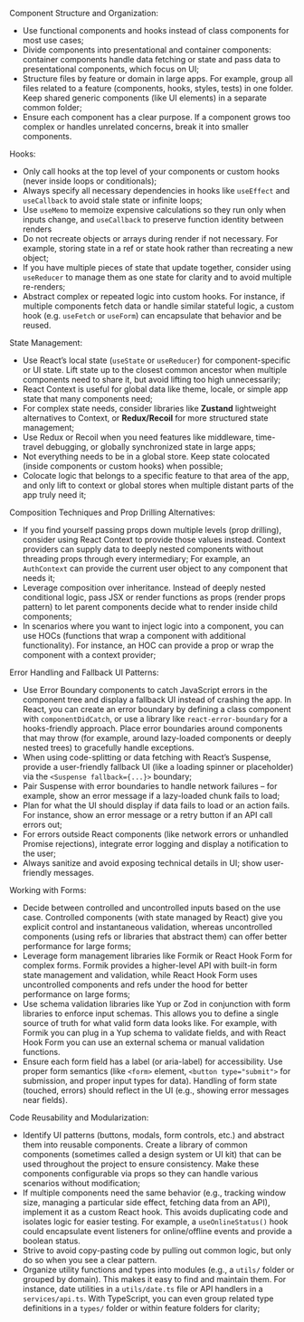 Component Structure and Organization:

- Use functional components and hooks instead of class components for most use cases;
- Divide components into presentational and container components: container components handle data fetching or state and pass data to presentational components, which focus on UI;
- Structure files by feature or domain in large apps. For example, group all files related to a feature (components, hooks, styles, tests) in one folder. Keep shared generic components (like UI elements) in a separate common folder;
- Ensure each component has a clear purpose. If a component grows too complex or handles unrelated concerns, break it into smaller components.

Hooks:

- Only call hooks at the top level of your components or custom hooks (never inside loops or conditionals);
- Always specify all necessary dependencies in hooks like `useEffect` and `useCallback` to avoid stale state or infinite loops;
- Use `useMemo` to memoize expensive calculations so they run only when inputs change, and `useCallback` to preserve function identity between renders
- Do not recreate objects or arrays during render if not necessary. For example, storing state in a ref or state hook rather than recreating a new object;
- If you have multiple pieces of state that update together, consider using `useReducer` to manage them as one state for clarity and to avoid multiple re-renders;
- Abstract complex or repeated logic into custom hooks. For instance, if multiple components fetch data or handle similar stateful logic, a custom hook (e.g. `useFetch` or `useForm`) can encapsulate that behavior and be reused.

State Management:

- Use React’s local state (`useState` or `useReducer`) for component-specific or UI state. Lift state up to the closest common ancestor when multiple components need to share it, but avoid lifting too high unnecessarily;
- React Context is useful for global data like theme, locale, or simple app state that many components need;
- For complex state needs, consider libraries like **Zustand** lightweight alternatives to Context, or **Redux/Recoil** for more structured state management;
- Use Redux or Recoil when you need features like middleware, time-travel debugging, or globally synchronized state in large apps;
- Not everything needs to be in a global store. Keep state colocated (inside components or custom hooks) when possible;
- Colocate logic that belongs to a specific feature to that area of the app, and only lift to context or global stores when multiple distant parts of the app truly need it;

Composition Techniques and Prop Drilling Alternatives:

- If you find yourself passing props down multiple levels (prop drilling), consider using React Context to provide those values instead. Context providers can supply data to deeply nested components without threading props through every intermediary; For example, an `AuthContext` can provide the current user object to any component that needs it;
- Leverage composition over inheritance. Instead of deeply nested conditional logic, pass JSX or render functions as props (render props pattern) to let parent components decide what to render inside child components;
- In scenarios where you want to inject logic into a component, you can use HOCs (functions that wrap a component with additional functionality). For instance, an HOC can provide a prop or wrap the component with a context provider;

Error Handling and Fallback UI Patterns:

- Use Error Boundary components to catch JavaScript errors in the component tree and display a fallback UI instead of crashing the app. In React, you can create an error boundary by defining a class component with `componentDidCatch`, or use a library like `react-error-boundary` for a hooks-friendly approach. Place error boundaries around components that may throw (for example, around lazy-loaded components or deeply nested trees) to gracefully handle exceptions.
- When using code-splitting or data fetching with React’s Suspense, provide a user-friendly fallback UI (like a loading spinner or placeholder) via the `<Suspense fallback={...}>` boundary;
- Pair Suspense with error boundaries to handle network failures – for example, show an error message if a lazy-loaded chunk fails to load;
- Plan for what the UI should display if data fails to load or an action fails. For instance, show an error message or a retry button if an API call errors out;
- For errors outside React components (like network errors or unhandled Promise rejections), integrate error logging and display a notification to the user;
- Always sanitize and avoid exposing technical details in UI; show user-friendly messages.

Working with Forms:

- Decide between controlled and uncontrolled inputs based on the use case. Controlled components (with state managed by React) give you explicit control and instantaneous validation, whereas uncontrolled components (using refs or libraries that abstract them) can offer better performance for large forms;
- Leverage form management libraries like Formik or React Hook Form for complex forms. Formik provides a higher-level API with built-in form state management and validation, while React Hook Form uses uncontrolled components and refs under the hood for better performance on large forms;
- Use schema validation libraries like Yup or Zod in conjunction with form libraries to enforce input schemas. This allows you to define a single source of truth for what valid form data looks like. For example, with Formik you can plug in a Yup schema to validate fields, and with React Hook Form you can use an external schema or manual validation functions.
- Ensure each form field has a label (or aria-label) for accessibility. Use proper form semantics (like `<form>` element, `<button type="submit">` for submission, and proper input types for data). Handling of form state (touched, errors) should reflect in the UI (e.g., showing error messages near fields).

Code Reusability and Modularization:

- Identify UI patterns (buttons, modals, form controls, etc.) and abstract them into reusable components. Create a library of common components (sometimes called a design system or UI kit) that can be used throughout the project to ensure consistency. Make these components configurable via props so they can handle various scenarios without modification;
- If multiple components need the same behavior (e.g., tracking window size, managing a particular side effect, fetching data from an API), implement it as a custom React hook. This avoids duplicating code and isolates logic for easier testing. For example, a `useOnlineStatus()` hook could encapsulate event listeners for online/offline events and provide a boolean status.
- Strive to avoid copy-pasting code by pulling out common logic, but only do so when you see a clear pattern.
- Organize utility functions and types into modules (e.g., a `utils/` folder or grouped by domain). This makes it easy to find and maintain them. For instance, date utilities in a `utils/date.ts` file or API handlers in a `services/api.ts`. With TypeScript, you can even group related type definitions in a `types/` folder or within feature folders for clarity;
